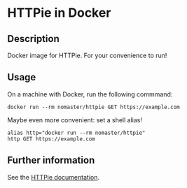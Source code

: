 # HTTPie in Docker

## Description

Docker image for HTTPie. For your convenience to run!

## Usage

On a machine with Docker, run the following commmand:

```shell
docker run --rm nomaster/httpie GET https://example.com
```

Maybe even more convenient: set a shell alias!

```
alias http="docker run --rm nomaster/httpie"
http GET https://example.com
```

## Further information

See the [HTTPie documentation](https://httpie.org/doc).
